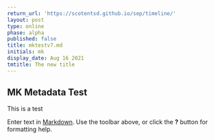 ```yaml
---
return_url: 'https://scotentsd.github.io/sep/timeline/'
layout: post
type: online
phase: alpha
published: false
title: mktestv7.md
initials: mk
display_date: Aug 16 2021
tmtitle: The new title
---
```

## MK Metadata Test

This is a test 


Enter text in [Markdown](http://daringfireball.net/projects/markdown/). Use the toolbar above, or click the **?** button for formatting help.
